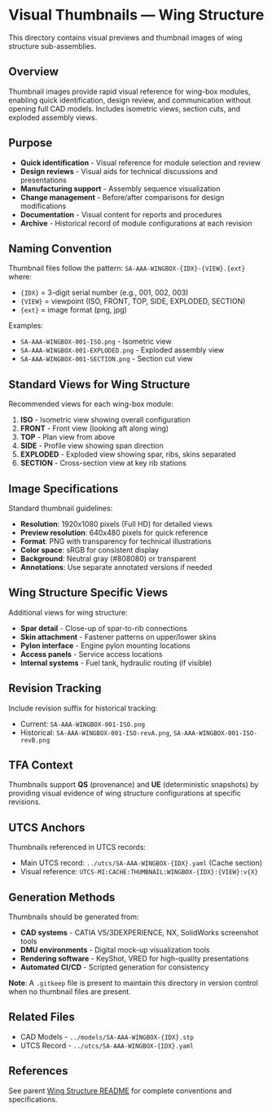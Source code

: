 # Visual Thumbnails — Wing Structure

This directory contains visual previews and thumbnail images of wing structure sub-assemblies.

## Overview

Thumbnail images provide rapid visual reference for wing-box modules, enabling quick identification, design review, and communication without opening full CAD models. Includes isometric views, section cuts, and exploded assembly views.

## Purpose

- **Quick identification** - Visual reference for module selection and review
- **Design reviews** - Visual aids for technical discussions and presentations
- **Manufacturing support** - Assembly sequence visualization
- **Change management** - Before/after comparisons for design modifications
- **Documentation** - Visual content for reports and procedures
- **Archive** - Historical record of module configurations at each revision

## Naming Convention

Thumbnail files follow the pattern: `SA-AAA-WINGBOX-{IDX}-{VIEW}.{ext}` where:
- `{IDX}` = 3-digit serial number (e.g., 001, 002, 003)
- `{VIEW}` = viewpoint (ISO, FRONT, TOP, SIDE, EXPLODED, SECTION)
- `{ext}` = image format (png, jpg)

Examples:
- `SA-AAA-WINGBOX-001-ISO.png` - Isometric view
- `SA-AAA-WINGBOX-001-EXPLODED.png` - Exploded assembly view
- `SA-AAA-WINGBOX-001-SECTION.png` - Section cut view

## Standard Views for Wing Structure

Recommended views for each wing-box module:
1. **ISO** - Isometric view showing overall configuration
2. **FRONT** - Front view (looking aft along wing)
3. **TOP** - Plan view from above
4. **SIDE** - Profile view showing span direction
5. **EXPLODED** - Exploded view showing spar, ribs, skins separated
6. **SECTION** - Cross-section view at key rib stations

## Image Specifications

Standard thumbnail guidelines:
- **Resolution**: 1920x1080 pixels (Full HD) for detailed views
- **Preview resolution**: 640x480 pixels for quick reference
- **Format**: PNG with transparency for technical illustrations
- **Color space**: sRGB for consistent display
- **Background**: Neutral gray (#808080) or transparent
- **Annotations**: Use separate annotated versions if needed

## Wing Structure Specific Views

Additional views for wing structure:
- **Spar detail** - Close-up of spar-to-rib connections
- **Skin attachment** - Fastener patterns on upper/lower skins
- **Pylon interface** - Engine pylon mounting locations
- **Access panels** - Service access locations
- **Internal systems** - Fuel tank, hydraulic routing (if visible)

## Revision Tracking

Include revision suffix for historical tracking:
- Current: `SA-AAA-WINGBOX-001-ISO.png`
- Historical: `SA-AAA-WINGBOX-001-ISO-revA.png`, `SA-AAA-WINGBOX-001-ISO-revB.png`

## TFA Context

Thumbnails support **QS** (provenance) and **UE** (deterministic snapshots) by providing visual evidence of wing structure configurations at specific revisions.

## UTCS Anchors

Thumbnails referenced in UTCS records:
- Main UTCS record: `../utcs/SA-AAA-WINGBOX-{IDX}.yaml` (Cache section)
- Visual reference: `UTCS-MI:CACHE:THUMBNAIL:WINGBOX-{IDX}:{VIEW}:v{X}`

## Generation Methods

Thumbnails should be generated from:
- **CAD systems** - CATIA V5/3DEXPERIENCE, NX, SolidWorks screenshot tools
- **DMU environments** - Digital mock-up visualization tools
- **Rendering software** - KeyShot, VRED for high-quality presentations
- **Automated CI/CD** - Scripted generation for consistency

**Note**: A `.gitkeep` file is present to maintain this directory in version control when no thumbnail files are present.

## Related Files

- CAD Models - `../models/SA-AAA-WINGBOX-{IDX}.stp`
- UTCS Record - `../utcs/SA-AAA-WINGBOX-{IDX}.yaml`

## References

See parent [Wing Structure README](../README.md) for complete conventions and specifications.
